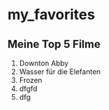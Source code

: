 # my_favorites


## Meine Top 5 Filme

1. Downton Abby
2. Wasser für die Elefanten
3. Frozen
4. dfgfd
5. dfg
